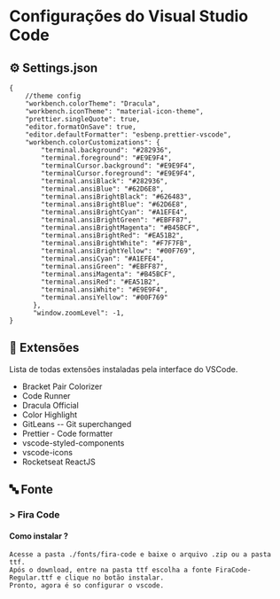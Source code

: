 # Configurações do Visual Studio Code

## ⚙️ Settings.json

```
{
    //theme config
    "workbench.colorTheme": "Dracula",
    "workbench.iconTheme": "material-icon-theme",
    "prettier.singleQuote": true,
    "editor.formatOnSave": true,
    "editor.defaultFormatter": "esbenp.prettier-vscode",
    "workbench.colorCustomizations": {
        "terminal.background": "#282936",
        "terminal.foreground": "#E9E9F4",
        "terminalCursor.background": "#E9E9F4",
        "terminalCursor.foreground": "#E9E9F4",
        "terminal.ansiBlack": "#282936",
        "terminal.ansiBlue": "#62D6E8",
        "terminal.ansiBrightBlack": "#626483",
        "terminal.ansiBrightBlue": "#62D6E8",
        "terminal.ansiBrightCyan": "#A1EFE4",
        "terminal.ansiBrightGreen": "#EBFF87",
        "terminal.ansiBrightMagenta": "#B45BCF",
        "terminal.ansiBrightRed": "#EA51B2",
        "terminal.ansiBrightWhite": "#F7F7FB",
        "terminal.ansiBrightYellow": "#00F769",
        "terminal.ansiCyan": "#A1EFE4",
        "terminal.ansiGreen": "#EBFF87",
        "terminal.ansiMagenta": "#B45BCF",
        "terminal.ansiRed": "#EA51B2",
        "terminal.ansiWhite": "#E9E9F4",
        "terminal.ansiYellow": "#00F769"
      },
      "window.zoomLevel": -1,
}
```

## 🔗 Extensões

Lista de todas extensões instaladas pela interface do VSCode.

- Bracket Pair Colorizer
- Code Runner
- Dracula Official
- Color Highlight
- GitLeans -- Git superchanged
- Prettier - Code formatter
- vscode-styled-components
- vscode-icons
- Rocketseat ReactJS

## 🔤 Fonte

### > Fira Code

#### Como instalar ?

```
Acesse a pasta ./fonts/fira-code e baixe o arquivo .zip ou a pasta ttf.
Após o download, entre na pasta ttf escolha a fonte FiraCode-Regular.ttf e clique no botão instalar.
Pronto, agora é so configurar o vscode.
```
